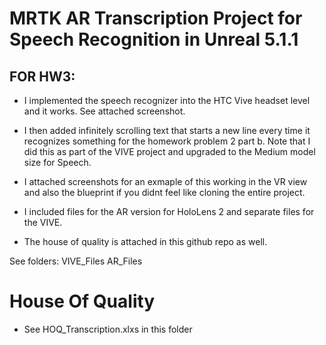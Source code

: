 # MRTK AR Transcription Project for Speech Recognition in Unreal 5.1.1

## FOR HW3: 
- I implemented the speech recognizer into the HTC Vive headset level and it works. See attached screenshot.

- I then added infinitely scrolling text that starts a new line every time it recognizes something for the homework problem 2 part b. Note that I did this as part of the VIVE project and upgraded to the Medium model size for Speech.
- I attached screenshots for an exmaple of this working in the VR view and also the blueprint if you didnt feel like cloning the entire project.

- I included files for the AR version for HoloLens 2 and separate files for the VIVE.

- The house of quality is attached in this github repo as well.

See folders: 	VIVE_Files
		AR_Files

# House Of Quality
- See HOQ_Transcription.xlxs in this folder
